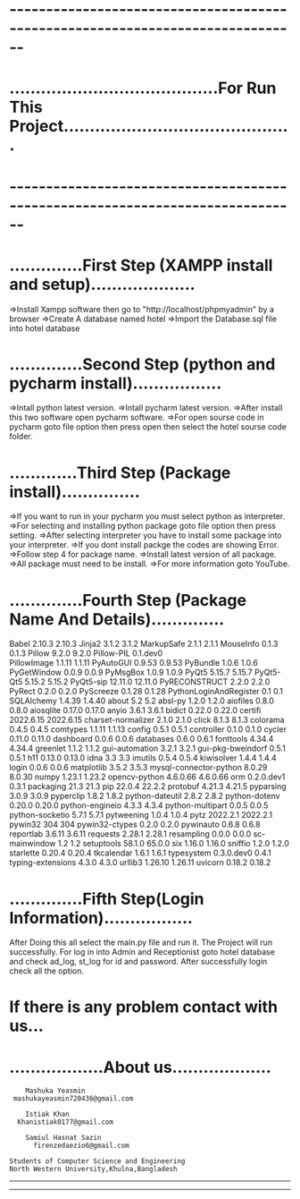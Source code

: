 
# ------------------------------------------------------------------------------
# ........................................For Run This Project............................................
# ------------------------------------------------------------------------------



# ..............First Step (XAMPP install and setup)....................

=>Install Xampp software then go to "http://localhost/phpmyadmin" by a browser
=>Create A database named hotel
=>Import the Database.sql file into hotel database



# ..............Second Step (python and pycharm install).................

=>Intall python latest version.
=>Intall pycharm latest version.
=>After install this two software open pycharm software.
=>For open sourse code in pycharm goto file option then press open then select the hotel sourse code folder.



# .............Third Step (Package install)...............

=>If you want to run in your pycharm you must select python as interpreter. 
=>For selecting and installing python package goto file option then press setting.
=>After selecting interpreter you have to install some package into your interpreter.
=>If you dont install packge the codes are showing Error.
=>Follow step 4 for package name.
=>Install latest version of all package.
=>All package must need to be install.
=>For more information goto YouTube.



# ..............Fourth Step (Package Name And Details)..............

 Babel	                         2.10.3	     2.10.3
 Jinja2	                         3.1.2	     3.1.2
MarkupSafe	                 2.1.1	     2.1.1
MouseInfo	                 0.1.3	     0.1.3
Pillow	                         9.2.0	     9.2.0
Pillow-PIL	                 0.1.dev0	
PillowImage	                 1.1.11	     1.1.11
PyAutoGUI	                 0.9.53	     0.9.53
PyBundle	                 1.0.6	     1.0.6
PyGetWindow	                 0.0.9	     0.0.9
PyMsgBox	                 1.0.9	     1.0.9
PyQt5	                         5.15.7	     5.15.7
PyQt5-Qt5	                 5.15.2	     5.15.2
PyQt5-sip	                 12.11.0     12.11.0
PyRECONSTRUCT	                 2.2.0	     2.2.0
PyRect	                         0.2.0	     0.2.0
PyScreeze	                 0.1.28	     0.1.28
PythonLoginAndRegister	         0.1	     0.1
SQLAlchemy	                 1.4.39	     1.4.40
about	                         5.2	     5.2
absl-py	                         1.2.0	     1.2.0
aiofiles	                 0.8.0	     0.8.0
aiosqlite	                 0.17.0	     0.17.0
anyio	                         3.6.1	     3.6.1
bidict	                         0.22.0	     0.22.0
certifi	                         2022.6.15   2022.6.15
charset-normalizer	         2.1.0	     2.1.0
click	                         8.1.3	     8.1.3
colorama	                 0.4.5	     0.4.5
comtypes	                 1.1.11	     1.1.13
config	                         0.5.1	      0.5.1
controller	                 0.1.0	      0.1.0
cycler	                         0.11.0	      0.11.0
dashboard	                 0.0.6	      0.0.6
databases	                 0.6.0	      0.6.1
fonttools	                 4.34.4	      4.34.4
greenlet	                 1.1.2	      1.1.2
gui-automation	                 3.2.1	      3.2.1
gui-pkg-bweindorf	         0.5.1	      0.5.1
h11	                         0.13.0	      0.13.0
idna	                         3.3	      3.3
imutils	                         0.5.4	      0.5.4
kiwisolver	                 1.4.4	      1.4.4
login	                         0.0.6	      0.0.6
matplotlib	                 3.5.2	      3.5.3
mysql-connector-python	         8.0.29	      8.0.30
numpy	                         1.23.1	      1.23.2
opencv-python	                 4.6.0.66     4.6.0.66
orm	                         0.2.0.dev1   0.3.1
packaging	                 21.3	      21.3
pip	                         22.0.4	      22.2.2
protobuf	                 4.21.3	      4.21.5
pyparsing	                 3.0.9	      3.0.9
pyperclip	                 1.8.2	      1.8.2
python-dateutil	                 2.8.2	      2.8.2
python-dotenv	                 0.20.0	      0.20.0
python-engineio	                 4.3.3	      4.3.4
python-multipart	         0.0.5	      0.0.5
python-socketio	                 5.7.1	      5.7.1
pytweening	                 1.0.4	      1.0.4
pytz	                         2022.2.1     2022.2.1
pywin32	                         304	      304
pywin32-ctypes	                 0.2.0	      0.2.0
pywinauto	                 0.6.8	      0.6.8
reportlab	                 3.6.11	      3.6.11
requests	                 2.28.1	      2.28.1
resampling	                 0.0.0	      0.0.0
sc-mainwindow	                 1.2	      1.2
setuptools	                 58.1.0	      65.0.0
six	                         1.16.0	      1.16.0
sniffio	                         1.2.0	      1.2.0
starlette	                 0.20.4	      0.20.4
tkcalendar	                 1.6.1	      1.6.1
typesystem	                 0.3.0.dev0   0.4.1
typing-extensions	         4.3.0	      4.3.0
urllib3	                         1.26.10      1.26.11
uvicorn	                         0.18.2	      0.18.2



# ..............Fifth Step(Login Information).................

After Doing this all select the main.py file and run it.
The Project will run successfully.
For log in into Admin and Receptionist goto hotel database and check ad_log, st_log for id and password.
After successfully login check all the option.



# If there is any problem contact with us...


# ..................About us...................

		Mashuka Yeasmin
	 mashukayeasmin720436@gmail.com

		Istiak Khan
	  Khanistiak0177@gmail.com

		Samiul Hasnat Sazin 
	      firenzedaezio6@gmail.com

	Students of Computer Science and Engineering 	
	North Western University,Khulna,Bangladesh

	
----------------------------------------------------------------------------------------------------------------------------
----------------------------------------------------------------------------------------------------------------------------
